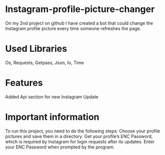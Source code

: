 # Instagram-profile-picture-changer
On my 2nd project on github I have created a bot that could change the Instagram profile picture every time someone refreshes the page.

# Used Libraries

Os, Requests, Getpass, Json, Io, Time

# Features

Added Api section for new Instagram Update

# Important information

To run this project, you need to do the following steps: Choose your profile pictures and save them in a directory. Get your profile’s ENC Password, which is required by Instagram for login requests after its updates. Enter your ENC Password when prompted by the program.
